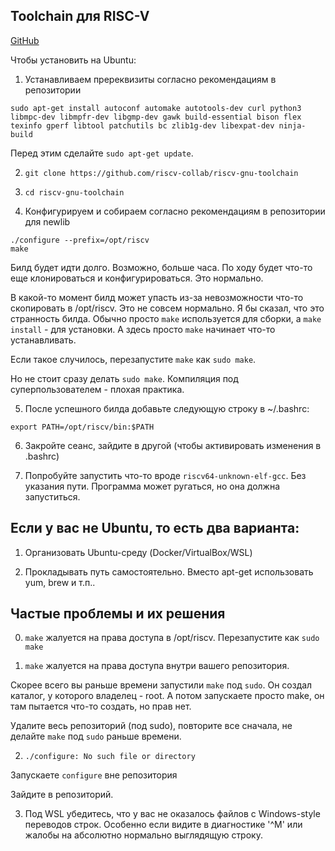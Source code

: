 
## Toolchain для RISC-V

[GitHub](https://github.com/riscv-collab/riscv-gnu-toolchain) 

Чтобы установить на Ubuntu:

1. Устанавливаем пререквизиты согласно рекомендациям в репозитории

```
sudo apt-get install autoconf automake autotools-dev curl python3 libmpc-dev libmpfr-dev libgmp-dev gawk build-essential bison flex texinfo gperf libtool patchutils bc zlib1g-dev libexpat-dev ninja-build
```

Перед этим сделайте ```sudo apt-get update```.

2. ```git clone https://github.com/riscv-collab/riscv-gnu-toolchain```

3. ```cd riscv-gnu-toolchain```

4. Конфигурируем и собираем согласно рекомендациям в репозитории для newlib

```
./configure --prefix=/opt/riscv
make
```

Билд будет идти долго. Возможно, больше часа.
По ходу будет что-то еще клонироваться и конфигурироваться.
Это нормально.

В какой-то момент билд может упасть из-за невозможности что-то скопировать в
/opt/riscv. Это не совсем нормально. Я бы сказал, что это странность билда.
Обычно просто ```make``` используется для сборки, а ```make install``` - для установки.
А здесь просто ```make``` начинает что-то устанавливать.

Если такое случилось, перезапустите ```make``` как ```sudo make```. 
 
Но не стоит сразу делать ```sudo make```. Компиляция под суперпользователем - плохая практика.

5. После успешного билда добавьте следующую строку в ~/.bashrc:

```
export PATH=/opt/riscv/bin:$PATH
```

6. Закройте сеанс, зайдите в другой (чтобы активировать изменения в .bashrc)

7. Попробуйте запустить что-то вроде ```riscv64-unknown-elf-gcc```. Без указания пути.
Программа может ругаться, но она должна запуститься.


## Если у вас не Ubuntu, то есть два варианта:

1. Организовать Ubuntu-среду (Docker/VirtualBox/WSL)

2. Прокладывать путь самостоятельно. Вместо apt-get использовать yum, brew и т.п..

## Частые проблемы и их решения 

0. ```make``` жалуется на права доступа в /opt/riscv. Перезапустите как ```sudo make```

1. ```make``` жалуется на права доступа внутри вашего репозитория.

Скорее всего вы раньше времени запустили ```make``` под ```sudo```. Он создал каталог, у которого владелец - root.
А потом запускаете просто make, он там пытается что-то создать, но прав нет.

Удалите веcь репозиторий (под sudo), повторите все сначала, не делайте ```make``` под ```sudo``` раньше времени.

2. ```./configure: No such file or directory```

Запускаете ```configure``` вне репозитория

Зайдите в репозиторий.

3. Под WSL убедитесь, что у вас не оказалось файлов с Windows-style переводов строк.
Особенно если видите в диагностике '^M' или жалобы на абсолютно нормально выглядящую строку.


